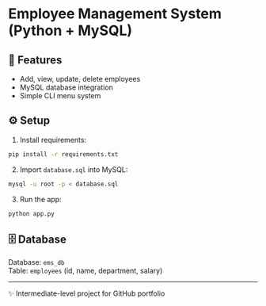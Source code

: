 # Employee Management System (Python + MySQL)

## 📌 Features
- Add, view, update, delete employees
- MySQL database integration
- Simple CLI menu system

## ⚙️ Setup
1. Install requirements:
```bash
pip install -r requirements.txt
```
2. Import `database.sql` into MySQL:
```bash
mysql -u root -p < database.sql
```
3. Run the app:
```bash
python app.py
```

## 🗄️ Database
Database: `ems_db`  
Table: `employees` (id, name, department, salary)

---
✨ Intermediate-level project for GitHub portfolio
